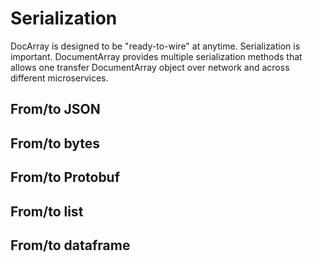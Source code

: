 # Serialization

DocArray is designed to be "ready-to-wire" at anytime. Serialization is important. DocumentArray provides multiple serialization methods that allows one transfer DocumentArray object over network and across different microservices.

## From/to JSON

## From/to bytes

## From/to Protobuf

## From/to list

## From/to dataframe
